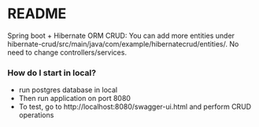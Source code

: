 # README #

Spring boot + Hibernate ORM CRUD:
You can add more entities under hibernate-crud/src/main/java/com/example/hibernatecrud/entities/. No need to change controllers/services.

### How do I start in local? ###

* run postgres database in local
* Then run application on port 8080
* To test, go to http://localhost:8080/swagger-ui.html and perform CRUD operations

